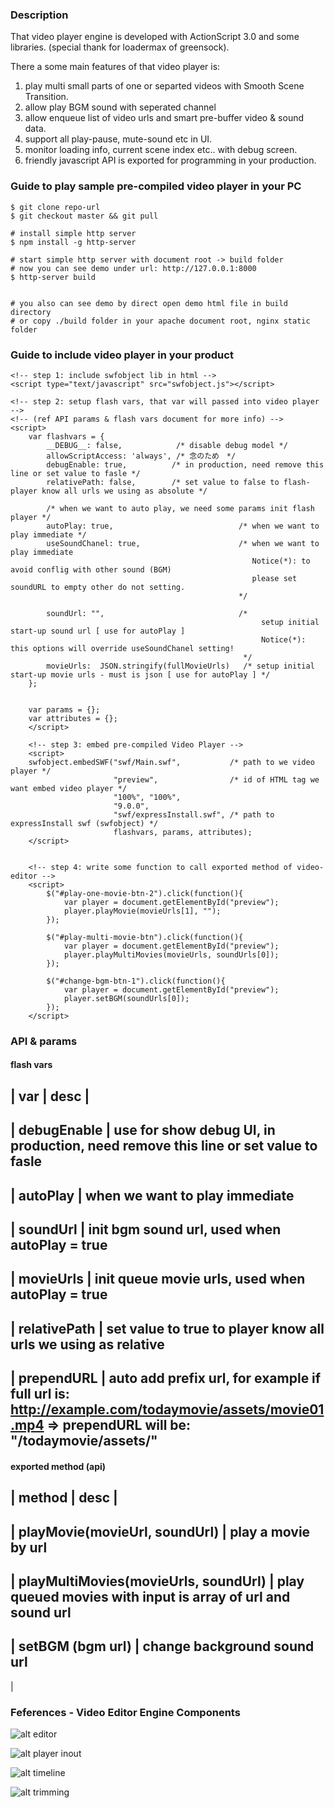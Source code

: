 ### Description

That video player engine is developed with ActionScript 3.0 and some libraries.
(special thank for loadermax of greensock).

There a some main features of that video player is:

1. play multi small parts of one or separted videos with Smooth Scene Transition.
2. allow play BGM sound with seperated channel
3. allow enqueue list of video urls and smart pre-buffer video & sound data.
4. support all play-pause, mute-sound etc in UI.
5. monitor loading info, current scene index etc.. with debug screen.
6. friendly javascript API is exported for programming in your production.  


### Guide to play sample pre-compiled video player in your PC

```
$ git clone repo-url
$ git checkout master && git pull

# install simple http server
$ npm install -g http-server 

# start simple http server with document root -> build folder
# now you can see demo under url: http://127.0.0.1:8000
$ http-server build 


# you also can see demo by direct open demo html file in build directory
# or copy ./build folder in your apache document root, nginx static folder 
```

### Guide to include video player in your product

```
<!-- step 1: include swfobject lib in html -->
<script type="text/javascript" src="swfobject.js"></script>

<!-- step 2: setup flash vars, that var will passed into video player -->
<!-- (ref API params & flash vars document for more info) -->
<script>
    var flashvars = {
        __DEBUG__: false,            /* disable debug model */
        allowScriptAccess: 'always', /* 念のため　*/
        debugEnable: true,          /* in production, need remove this line or set value to fasle */
        relativePath: false,        /* set value to false to flash-player know all urls we using as absolute */
        
        /* when we want to auto play, we need some params init flash player */
        autoPlay: true,                            /* when we want to play immediate */
        useSoundChanel: true,                      /* when we want to play immediate 
                                                      Notice(*): to avoid conflig with other sound (BGM)
                                                      please set soundURL to empty other do not setting.
                                                   */
                                                   
        soundUrl: "",                              /* 
                                                        setup initial start-up sound url [ use for autoPlay ] 
                                                        Notice(*): this options will override useSoundChanel setting! 
                                                    */
        movieUrls:  JSON.stringify(fullMovieUrls)   /* setup initial start-up movie urls - must is json [ use for autoPlay ] */ 
    };
    
    
    var params = {};
    var attributes = {};
    </script>

    <!-- step 3: embed pre-compiled Video Player -->
    <script>
    swfobject.embedSWF("swf/Main.swf",           /* path to we video player */
                       "preview",                /* id of HTML tag we want embed video player */ 
                       "100%", "100%", 
                       "9.0.0", 
                       "swf/expressInstall.swf", /* path to expressInstall swf (swfobject) */
                       flashvars, params, attributes);
    </script>


    <!-- step 4: write some function to call exported method of video-editor -->
    <script>
        $("#play-one-movie-btn-2").click(function(){ 
            var player = document.getElementById("preview");
            player.playMovie(movieUrls[1], ""); 
        });
        
        $("#play-multi-movie-btn").click(function(){
            var player = document.getElementById("preview");
            player.playMultiMovies(movieUrls, soundUrls[0]);    
        });
        
        $("#change-bgm-btn-1").click(function(){ 
            var player = document.getElementById("preview");
            player.setBGM(soundUrls[0]);    
        });
    </script>
```

### API & params

#### flash vars
| var | desc |
---------------
| debugEnable | use for show debug UI, in production, need remove this line or set value to fasle 
-----------------
| autoPlay | when we want to play immediate 
------------------
| soundUrl | init bgm sound url, used when autoPlay = true
------------------
| movieUrls | init queue movie urls, used when autoPlay = true
---------------
| relativePath | set value to true to player know all urls we using as relative
----------------
| prependURL | auto add prefix url, for example if full url is: http://example.com/todaymovie/assets/movie01.mp4 => prependURL will be: "/todaymovie/assets/" 
--------------------



#### exported method (api)
| method | desc |
------------------
| playMovie(movieUrl, soundUrl) | play a movie by url
--------------------
| playMultiMovies(movieUrls, soundUrl) | play queued movies with input is array of url and sound url
--------------------
| setBGM (bgm url) | change background sound url 
----------------------
| 

### Feferences - Video Editor Engine Components
![alt editor](./doc/spec/editor.png)

![alt player inout ](./doc/spec/input-output.png)

![alt timeline ](./doc/spec/timeline.png)

![alt trimming ](./doc/spec/trimming.png)
